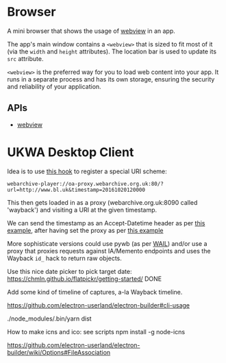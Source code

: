 # Browser

A mini browser that shows the usage of [webview](https://github.com/electron/electron/blob/master/docs/api/webview-tag.md)
in an app.

The app's main window contains a `<webview>` that is sized to fit most of it
(via the `width` and `height` attributes). The location bar is used to
update its `src` attribute.

`<webview>` is the preferred way for you to load web content into your app. It
runs in a separate process and has its own storage, ensuring the security and
reliability of your application.

## APIs

* [webview](https://github.com/electron/electron/blob/master/docs/api/webview-tag.md)


# UKWA Desktop Client

Idea is to use [this hook](https://github.com/electron/electron/blob/master/docs/api/app.md#appsetasdefaultprotocolclientprotocol-path-args-macos-windows) to register a special URI scheme:

    webarchive-player://oa-proxy.webarchive.org.uk:80/?url=http://www.bl.uk&timestamp=20161020120000

This then gets loaded in as a proxy (webarchive.org.uk:8090 called 'wayback') and visiting a URI at the given timestamp.

We can send the timestamp as an Accept-Datetime header as per [this example](http://stackoverflow.com/questions/35672602/how-to-set-electron-useragent), after having set the proxy as per [this example](http://stackoverflow.com/questions/37393248/how-connect-to-proxy-in-electron-webview)

More sophisticate versions could use pywb (as per [WAIL](https://github.com/N0taN3rd/wail)) and/or use a proxy that proxies requests against IA/Memento endpoints and uses the Wayback `id_` hack to return raw objects.

Use this nice date picker to pick target date: https://chmln.github.io/flatpickr/getting-started/ DONE

Add some kind of timeline of captures, a-la Wayback timeline.


https://github.com/electron-userland/electron-builder#cli-usage

./node_modules/.bin/yarn dist

How to make icns and ico: see scripts
npm install -g node-icns

https://github.com/electron-userland/electron-builder/wiki/Options#FileAssociation



